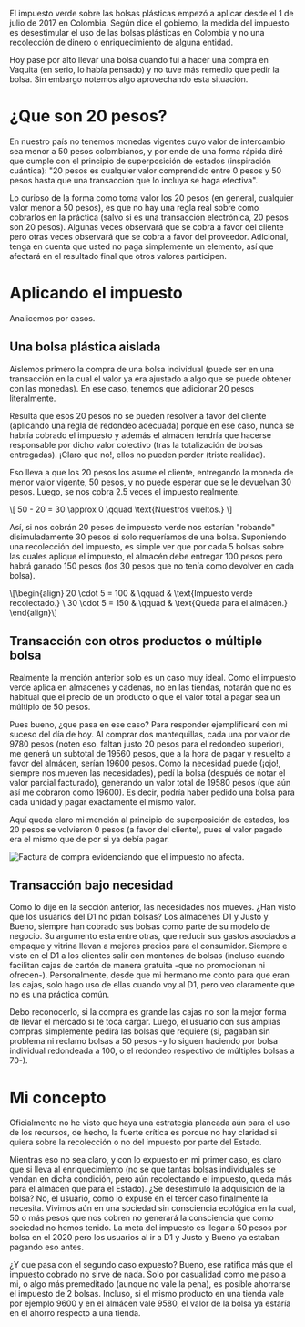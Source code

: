 <!--
.. title: ¿Desestimulan 20 pesos el uso de bolsas plásticas?
.. slug: desestimulan-20-pesos-el-uso-de-bolsas-plasticas
.. date: 2017-07-12 10:32:52 UTC-05:00
.. tags: Impuesto verde,Bolsas plásticas,Colombia,Medio ambiente,mathjax
.. category: Opinión
.. link:
.. description: Opinión personal sobre la afección del impuesto verde sobre las bolsas plásticas en Colombia
.. type: text
.. author: Edward Villegas Pulgarin
-->

El impuesto verde sobre las bolsas plásticas empezó a aplicar desde el 1 de julio de 2017 en Colombia. Según dice el gobierno, la medida del impuesto es desestimular el uso de las bolsas plásticas en Colombia y no una recolección de dinero o enriquecimiento de alguna entidad.  

Hoy pase por alto llevar una bolsa cuando fuí a hacer una compra en Vaquita (en serio, lo había pensado) y no tuve más remedio que pedir la bolsa. Sin embargo notemos algo aprovechando esta situación.  

# ¿Que son 20 pesos?

En nuestro país no tenemos monedas vigentes cuyo valor de intercambio sea menor a 50 pesos colombianos, y por ende de una forma rápida diré que cumple con el principio de superposición de estados (inspiración cuántica): "20 pesos es cualquier valor comprendido entre 0 pesos y 50 pesos hasta que una transacción que lo incluya se haga efectiva".  

Lo curioso de la forma como toma valor los 20 pesos (en general, cualquier valor menor a 50 pesos), es que no hay una regla real sobre como cobrarlos en la práctica (salvo si es una transacción electrónica, 20 pesos son 20 pesos). Algunas veces observará que se cobra a favor del cliente pero otras veces observará que se cobra a favor del proveedor. Adicional, tenga en cuenta que usted no paga simplemente un elemento, así que afectará en el resultado final que otros valores participen.  

# Aplicando el impuesto

Analicemos por casos.  

## Una bolsa plástica aislada

Aislemos primero la compra de una bolsa individual (puede ser en una transacción en la cual el valor ya era ajustado a algo que se puede obtener con las monedas). En ese caso, tenemos que adicionar 20 pesos literalmente.  

Resulta que esos 20 pesos no se pueden resolver a favor del cliente (aplicando una regla de redondeo adecuada) porque en ese caso, nunca se habría cobrado el impuesto y además el almácen tendría que hacerse responsable por dicho valor colectivo (tras la totalización de bolsas entregadas). ¡Claro que no!, ellos no pueden perder (triste realidad).  

Eso lleva a que los 20 pesos los asume el cliente, entregando la moneda de menor valor vigente, 50 pesos, y no puede esperar que se le devuelvan 30 pesos. Luego, se nos cobra 2.5 veces el impuesto realmente.  

\\[
50 - 20 = 30 \approx 0 \qquad \text{Nuestros vueltos.}
\\]

Así, si nos cobrán 20 pesos de impuesto verde nos estarían "robando" disimuladamente 30 pesos si solo requeríamos de una bolsa. Suponiendo una recolección del impuesto, es simple ver que por cada 5 bolsas sobre las cuales aplique el impuesto, el almacén debe entregar 100 pesos pero habrá ganado 150 pesos (los 30 pesos que no tenía como devolver en cada bolsa).  

\\[\begin{align}
20 \cdot 5 = 100 & \qquad & \text{Impuesto verde recolectado.} \\
30 \cdot 5 = 150 & \qquad & \text{Queda para el almácen.}
\end{align}\\]

## Transacción con otros productos o múltiple bolsa

Realmente la mención anterior solo es un caso muy ideal. Como el impuesto verde aplica en almacenes y cadenas, no en las tiendas, notarán que no es habitual que el precio de un producto o que el valor total a pagar sea un múltiplo de 50 pesos.  

Pues bueno, ¿que pasa en ese caso? Para responder ejemplificaré con mi suceso del día de hoy. Al comprar dos mantequillas, cada una por valor de 9780 pesos (noten eso, faltan justo 20 pesos para el redondeo superior), me generá un subtotal de 19560 pesos, que a la hora de pagar y resuelto a favor del almácen, serían 19600 pesos. Como la necesidad puede (¡ojo!, siempre nos mueven las necesidades), pedí la bolsa (después de notar el valor parcial facturado), generando un valor total de 19580 pesos (que aún así me cobraron como 19600). Es decir, podría haber pedido una bolsa para cada unidad y pagar exactamente el mismo valor.  

Aquí queda claro mi mención al principio de superposición de estados, los 20 pesos se volvieron 0 pesos (a favor del cliente), pues el valor pagado era el mismo que de por si ya debía pagar.

![Factura de compra evidenciando que el impuesto no afecta.](https://pbs.twimg.com/media/DEjLPdKXcAAGKJW.jpg:small)

## Transacción bajo necesidad

Como lo dije en la sección anterior, las necesidades nos mueves. ¿Han visto que los usuarios del D1 no pidan bolsas? Los almacenes D1 y Justo y Bueno, siempre han cobrado sus bolsas como parte de su modelo de negocio. Su argumento esta entre otras, que reducir sus gastos asociados a empaque y vitrina llevan a mejores precios para el consumidor. Siempre e visto en el D1 a los clientes salir con montones de bolsas (incluso cuando facilitan cajas de cartón de manera gratuita -que no promocionan ni ofrecen-). Personalmente, desde que mi hermano me conto para que eran las cajas, solo hago uso de ellas cuando voy al D1, pero veo claramente que no es una práctica común.  

Debo reconocerlo, si la compra es grande las cajas no son la mejor forma de llevar el mercado si te toca cargar. Luego, el usuario con sus amplias compras simplemente pedirá las bolsas que requiere (si, pagaban sin problema ni reclamo bolsas a 50 pesos -y lo siguen haciendo por bolsa individual redondeada a 100, o el redondeo respectivo de múltiples bolsas a 70-).  

# Mi concepto

Oficialmente no he visto que haya una estrategía planeada aún para el uso de los recursos, de hecho, la fuerte crítica es porque no hay claridad si quiera sobre la recolección o no del impuesto por parte del Estado.  

Mientras eso no sea claro, y con lo expuesto en mi primer caso, es claro que si lleva al enriquecimiento (no se que tantas bolsas individuales se vendan en dicha condición, pero aún recolectando el impuesto, queda más para el almácen que para el Estado). ¿Se desestimuló la adquisición de la bolsa? No, el usuario, como lo expuse en el tercer caso finalmente la necesita. Vivimos aún en una sociedad sin consciencia ecológica en la cual, 50 o más pesos que nos cobren no generará la consciencia que como sociedad no hemos tenido. La meta del impuesto es llegar a 50 pesos por bolsa en el 2020 pero los usuarios al ir a D1 y Justo y Bueno ya estaban pagando eso antes.  

¿Y que pasa con el segundo caso expuesto? Bueno, ese ratifica más que el impuesto cobrado no sirve de nada. Solo por casualidad como me paso a mi, o algo más premeditado (aunque no vale la pena), es posible ahorrarse el impuesto de 2 bolsas. Incluso, si el mismo producto en una tienda vale por ejemplo 9600 y en el almácen vale 9580, el valor de la bolsa ya estaría en el ahorro respecto a una tienda.  
